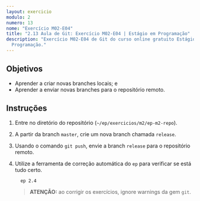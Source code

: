 ```yaml
---
layout: exercicio
modulo: 2
numero: 13
nome: "Exercício M02-E04"
title: "2.13 Aula de Git: Exercício M02-E04 | Estágio em Programação"
description: "Exercício M02-E04 de Git do curso online gratuito Estágio em
  Programação."
---
```


## Objetivos

- Aprender a criar novas branches locais; e
- Aprender a enviar novas branches para o repositório remoto.

## Instruções

1. Entre no diretório do repositório (`~/ep/exercicios/m2/ep-m2-repo`).

2. A partir da branch `master`, crie um nova branch chamada `release`.

3. Usando o comando `git push`, envie a branch `release` para o repositório remoto.

4. Utilize a ferramenta de correção automática do `ep` para verificar se está tudo certo.

    ```bash
      ep 2.4
    ```

    > **ATENÇÃO:** ao corrigir os exercícios, ignore warnings da gem `git`.
